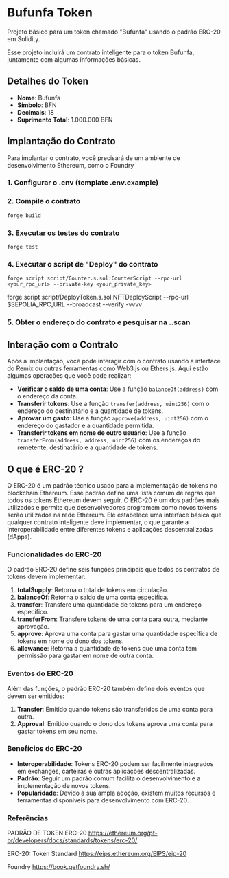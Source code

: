 # Bufunfa Token

Projeto básico para um token chamado "Bufunfa" usando o padrão ERC-20 em Solidity.

Esse projeto incluirá um contrato inteligente para o token Bufunfa, juntamente com algumas informações básicas.

## Detalhes do Token

- **Nome**: Bufunfa
- **Símbolo**: BFN
- **Decimais**: 18
- **Suprimento Total**: 1.000.000 BFN

## Implantação do Contrato

Para implantar o contrato, você precisará de um ambiente de desenvolvimento Ethereum, como o Foundry

### 1. Configurar o .env (template .env.example)

### 2. Compile o contrato

```shell
forge build
```

### 3. Executar os testes do contrato

  ```shell
  forge test
 ```

### 4. Executar o script de "Deploy" do contrato

```shell
forge script script/Counter.s.sol:CounterScript --rpc-url <your_rpc_url> --private-key <your_private_key>
```

forge script script/DeployToken.s.sol:NFTDeployScript --rpc-url $SEPOLIA_RPC_URL --broadcast --verify -vvvv

### 5. Obter o endereço do contrato e pesquisar na ..scan

## Interação com o Contrato

Após a implantação, você pode interagir com o contrato usando a interface do Remix ou outras ferramentas como Web3.js ou Ethers.js. Aqui estão algumas operações que você pode realizar:

- **Verificar o saldo de uma conta**: Use a função `balanceOf(address)` com o endereço da conta.
- **Transferir tokens**: Use a função `transfer(address, uint256)` com o endereço do destinatário e a quantidade de tokens.
- **Aprovar um gasto**: Use a função `approve(address, uint256)` com o endereço do gastador e a quantidade permitida.
- **Transferir tokens em nome de outro usuário**: Use a função `transferFrom(address, address, uint256)` com os endereços do remetente, destinatário e a quantidade de tokens.

## O que é ERC-20 ?

O ERC-20 é um padrão técnico usado para a implementação de tokens no blockchain Ethereum. Esse padrão define uma lista comum de regras que todos os tokens Ethereum devem seguir. O ERC-20 é um dos padrões mais utilizados e permite que desenvolvedores programem como novos tokens serão utilizados na rede Ethereum. Ele estabelece uma interface básica que qualquer contrato inteligente deve implementar, o que garante a interoperabilidade entre diferentes tokens e aplicações descentralizadas (dApps).

### Funcionalidades do ERC-20

O padrão ERC-20 define seis funções principais que todos os contratos de tokens devem implementar:

1. **totalSupply**: Retorna o total de tokens em circulação.
2. **balanceOf**: Retorna o saldo de uma conta específica.
3. **transfer**: Transfere uma quantidade de tokens para um endereço específico.
4. **transferFrom**: Transfere tokens de uma conta para outra, mediante aprovação.
5. **approve**: Aprova uma conta para gastar uma quantidade específica de tokens em nome do dono dos tokens.
6. **allowance**: Retorna a quantidade de tokens que uma conta tem permissão para gastar em nome de outra conta.

### Eventos do ERC-20

Além das funções, o padrão ERC-20 também define dois eventos que devem ser emitidos:

1. **Transfer**: Emitido quando tokens são transferidos de uma conta para outra.
2. **Approval**: Emitido quando o dono dos tokens aprova uma conta para gastar tokens em seu nome.

### Benefícios do ERC-20

- **Interoperabilidade**: Tokens ERC-20 podem ser facilmente integrados em exchanges, carteiras e outras aplicações descentralizadas.
- **Padrão**: Seguir um padrão comum facilita o desenvolvimento e a implementação de novos tokens.
- **Popularidade**: Devido à sua ampla adoção, existem muitos recursos e ferramentas disponíveis para desenvolvimento com ERC-20.

### Referências

PADRÃO DE TOKEN ERC-20 
<https://ethereum.org/pt-br/developers/docs/standards/tokens/erc-20/>

ERC-20: Token Standard
<https://eips.ethereum.org/EIPS/eip-20>

Foundry
<https://book.getfoundry.sh/>
